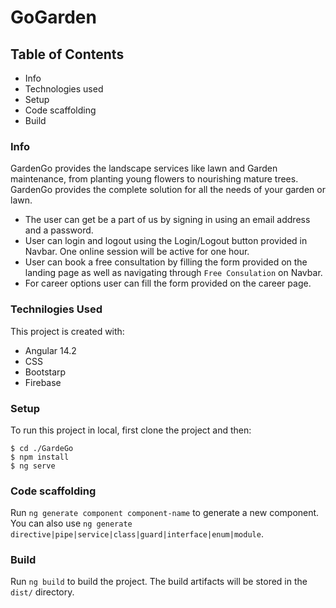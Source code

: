 # GoGarden
## Table of Contents
* Info
* Technologies used
* Setup
* Code scaffolding
* Build

### Info

GardenGo provides the landscape services like lawn and Garden maintenance, from planting young flowers to nourishing mature trees. GardenGo provides the complete solution for all the needs of your garden or lawn. 
* The user can get be a part of us by signing in using an email address and a password.
* User can login and logout using the Login/Logout button provided in Navbar. One online session will be active for one hour.
* User can book a free consultation by filling the form provided on the landing page as well as navigating through `Free Consulation` on Navbar. 
* For career options user can fill the form provided on the career page. 

### Technilogies Used

This project is created with:
* Angular 14.2
* CSS
* Bootstarp
* Firebase

### Setup

To run this project in local, first  clone the project and then:
```
$ cd ./GardeGo
$ npm install
$ ng serve
```

### Code scaffolding

Run `ng generate component component-name` to generate a new component. You can also use `ng generate directive|pipe|service|class|guard|interface|enum|module`.

### Build

Run `ng build` to build the project. The build artifacts will be stored in the `dist/` directory.

